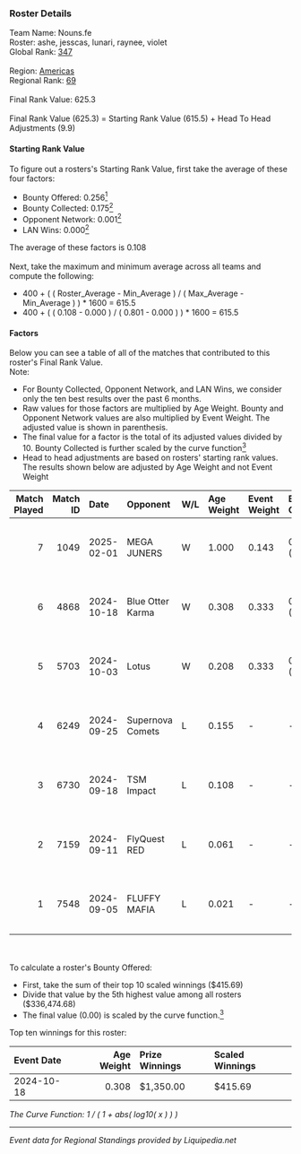 ### Roster Details<br />
Team Name: Nouns.fe<br />
Roster: ashe, jesscas, lunari, raynee, violet<br />
Global Rank: [347](../standings_global.md)<br />
<br />
Region: [Americas]( ../standings_americas.md)<br />
Regional Rank: [69]( ../standings_americas.md)<br />
<br />
Final Rank Value:  625.3<br />
<br />
Final Rank Value (625.3) = Starting Rank Value (615.5) + Head To Head Adjustments (9.9)<br />

#### Starting Rank Value<br />
To figure out a rosters's Starting Rank Value, first take the average of these four factors:<br />
- Bounty Offered: 0.256[<sup>1</sup>](#table2)
- Bounty Collected: 0.175[<sup>2</sup>](#table1)
- Opponent Network: 0.001[<sup>2</sup>](#table1)
- LAN Wins: 0.000[<sup>2</sup>](#table1)

The average of these factors is 0.108<br />
<br />
Next, take the maximum and minimum average across all teams and compute the following:<br />
- 400 + ( ( Roster_Average - Min_Average ) / ( Max_Average - Min_Average ) ) * 1600 = 615.5
- 400 + ( ( 0.108 - 0.000 ) / ( 0.801 - 0.000 ) ) * 1600 = 615.5


#### Factors<br />
Below you can see a table of all of the matches that contributed to this roster's Final Rank Value.<br />
Note:<br />

- For Bounty Collected, Opponent Network, and LAN Wins, we consider only the ten best results over the past 6 months.
- Raw values for those factors are multiplied by Age Weight. Bounty and Opponent Network values are also multiplied by Event Weight. The adjusted value is shown in parenthesis.
- The final value for a factor is the total of its adjusted values divided by 10. Bounty Collected is further scaled by the curve function[<sup>3</sup>](#curveFunction)
- Head to head adjustments are based on rosters' starting rank values. The results shown below are adjusted by Age Weight and not Event Weight
<span id="table1"></span><br />


| Match Played | Match ID | Date       | Opponent         | W/L | Age Weight | Event Weight | Bounty Collected | Opponent Network | LAN Wins  | H2H Adj. | Roster                                   |
| -: | -: | :- | :- | :- | :- | :- | :- | :- | :- | -: | :- |
|            7 |     1049 | 2025-02-01 | MEGA JUNERS      | W   | 1.000      | 0.143        | 0.000 (0.000)    | 0.047 (0.007)    | 0 (0.000) |     6.95 | ashe, jesscas, lunari, raynee, violet    |
|            6 |     4868 | 2024-10-18 | Blue Otter Karma | W   | 0.308      | 0.333        | 0.001 (0.000)    | 0.006 (0.001)    | 0 (0.000) |     4.66 | ashe, jesscas, katalyyst, lunari, raynee |
|            5 |     5703 | 2024-10-03 | Lotus            | W   | 0.208      | 0.333        | 0.001 (0.000)    | 0.003 (0.000)    | 0 (0.000) |     3.15 | ashe, jesscas, katalyyst, lunari, raynee |
|            4 |     6249 | 2024-09-25 | Supernova Comets | L   | 0.155      | -            | -                | -                | -         |    -2.02 | ashe, jesscas, katalyyst, lunari, raynee |
|            3 |     6730 | 2024-09-18 | TSM Impact       | L   | 0.108      | -            | -                | -                | -         |    -1.68 | ashe, jesscas, katalyyst, lunari, raynee |
|            2 |     7159 | 2024-09-11 | FlyQuest RED     | L   | 0.061      | -            | -                | -                | -         |    -0.85 | ashe, jesscas, katalyyst, lunari, raynee |
|            1 |     7548 | 2024-09-05 | FLUFFY MAFIA     | L   | 0.021      | -            | -                | -                | -         |    -0.33 | ashe, Chowdzz, jesscas, lunari, raynee   |

<br />
<span id="table2"></span><br />
To calculate a roster's Bounty Offered:<br />

- First, take the sum of their top 10 scaled winnings ($415.69)
- Divide that value by the 5th highest value among all rosters ($336,474.68)
- The final value (0.00) is scaled by the curve function.[<sup>3</sup>](#curveFunction)

Top ten winnings for this roster:<br />

| Event Date | Age Weight | Prize Winnings | Scaled Winnings |
| :- | -: | :- | :- |
| 2024-10-18 |      0.308 | $1,350.00      | $415.69         |


<span id="curveFunction"></span>_The Curve Function: 1 / ( 1 + abs( log10( x ) ) )_<br />

---
_Event data for Regional Standings provided by Liquipedia.net_<br />
